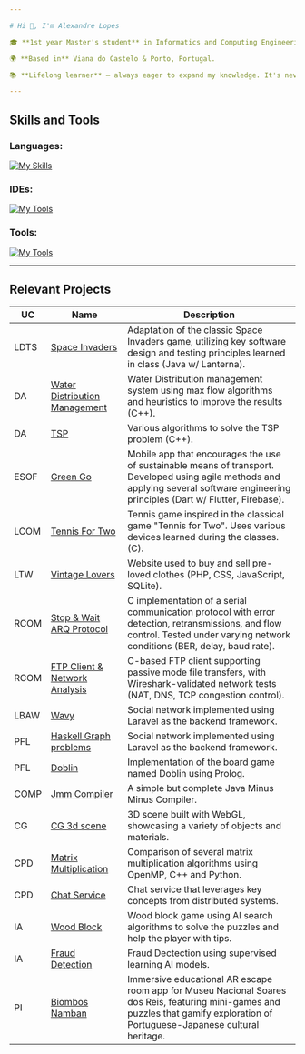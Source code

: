```yaml
---

# Hi 👋, I'm Alexandre Lopes

🎓 **1st year Master's student** in Informatics and Computing Engineering at [FEUP](https://sigarra.up.pt/feup/pt/web_page.inicial).

🌍 **Based in** Viana do Castelo & Porto, Portugal.

📚 **Lifelong learner** – always eager to expand my knowledge. It's never too late to learn something new!

---
```


## Skills and Tools
### Languages:
[![My Skills](https://skillicons.dev/icons?i=c,cpp,css,html,php,javascript,dart,py,sqlite,java,PHP&theme=dark)](https://skillicons.dev)

### IDEs:
[![My Tools](https://skillicons.dev/icons?i=vscode,clion,idea&theme=dark)](https://skillicons.dev)

### Tools:
[![My Tools](https://skillicons.dev/icons?i=flutter,firebase,gradle,git,github,gitlab,gherkin,figma&theme=dark)](https://skillicons.dev)

---
## Relevant Projects
| UC   | Name           | Description                                                                                                               |
|------|----------------|---------------------------------------------------------------------------------------------------------------------------|
| LDTS | [Space Invaders](https://github.com/AlexL534/Space_Invaders-LDTS) | Adaptation of the classic Space Invaders game, utilizing key software design and testing principles learned in class (Java w/ Lanterna). |
| DA | [Water Distribution Management](https://github.com/AlexL534/DA-project1) | Water Distribution management system using max flow algorithms and heuristics to improve the results (C++). |
| DA | [TSP](https://github.com/AlexL534/da_project2) | Various algorithms to solve the TSP problem (C++). |
| ESOF | [Green Go](https://github.com/AlexL534/Green_Go-ESOF) | Mobile app that encourages the use of sustainable means of transport. Developed using agile methods and applying several software engineering principles (Dart w/ Flutter, Firebase). |
| LCOM | [Tennis For Two](https://github.com/AlexL534/Tennis_For_Two-LCOM) | Tennis game inspired in the classical game "Tennis for Two". Uses various devices learned during the classes. (C). |
| LTW | [Vintage Lovers](https://github.com/AlexL534/Vintage_Lovers-LTW) | Website used to buy and sell pre-loved clothes (PHP, CSS, JavaScript, SQLite). |
| RCOM | [Stop & Wait ARQ Protocol](https://github.com/AlexL534/rcom-lab1-link-layer) | C implementation of a serial communication protocol with error detection, retransmissions, and flow control. Tested under varying network conditions (BER, delay, baud rate). |
| RCOM | [FTP Client & Network Analysis](https://github.com/AlexL534/rcom-lab2-ftp) | C-based FTP client supporting passive mode file transfers, with Wireshark-validated network tests (NAT, DNS, TCP congestion control). |
| LBAW | [Wavy](https://github.com/AlexL534/Vintage_Lovers-LTW) | Social network implemented using Laravel as the backend framework. |
| PFL | [Haskell Graph problems](https://github.com/AlexL534/Vintage_Lovers-LTW) | Social network implemented using Laravel as the backend framework. |
| PFL | [Doblin](https://github.com/AlexL534/Vintage_Lovers-LTW) | Implementation of the board game named Doblin using Prolog. |
| COMP | [Jmm Compiler](https://github.com/AlexL534/Vintage_Lovers-LTW) | A simple but complete Java Minus Minus Compiler. |
| CG | [CG 3d scene](https://github.com/AlexL534/Vintage_Lovers-LTW) | 3D scene built with WebGL, showcasing a variety of objects and materials. |
| CPD | [Matrix Multiplication](https://github.com/AlexL534/Vintage_Lovers-LTW) | Comparison of several matrix multiplication algorithms using OpenMP, C++ and Python. |
| CPD | [Chat Service](https://github.com/AlexL534/Vintage_Lovers-LTW) | Chat service that leverages key concepts from distributed systems. |
| IA | [Wood Block](https://github.com/AlexL534/Vintage_Lovers-LTW) | Wood block game using AI search algorithms to solve the puzzles and help the player with tips. |
| IA | [Fraud Detection](https://github.com/AlexL534/Vintage_Lovers-LTW) | Fraud Dectection using supervised learning AI models. |
| PI | [Biombos Namban](https://github.com/AlexL534/Vintage_Lovers-LTW) | Immersive educational AR escape room app for Museu Nacional Soares dos Reis, featuring mini-games and puzzles that gamify exploration of Portuguese-Japanese cultural heritage. |

